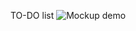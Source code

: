 
TO-DO list
![Mockup demo](https://github.com/himanshu-17lodhi/LMGVIP_TO-DO-List/blob/main/app%20layout.png?raw=true)

